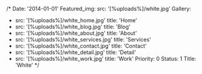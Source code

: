 /*
Date: '2014-01-01'
Featured_img:
  src: '[%uploads%]/white.jpg'
Gallery:
- src: '[%uploads%]/white_home.jpg'
  title: 'Home'
- src: '[%uploads%]/white_blog.jpg'
  title: 'Blog'
- src: '[%uploads%]/white_about.jpg'
  title: 'About'
- src: '[%uploads%]/white_services.jpg'
  title: 'Services'
- src: '[%uploads%]/white_contact.jpg'
  title: 'Contact'
- src: '[%uploads%]/white_detail.jpg'
  title: 'Detail'
- src: '[%uploads%]/white_work.jpg'
  title: 'Work'
Priority: 0
Status: 1
Title: 'White'
*/
